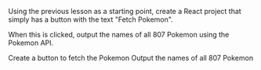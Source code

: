 Using the previous lesson as a starting point, create a React project that simply has a button with the text "Fetch Pokemon".

When this is clicked, output the names of all 807 Pokemon using the Pokemon API. 

 Create a button to fetch the Pokemon
 Output the names of all 807 Pokemon